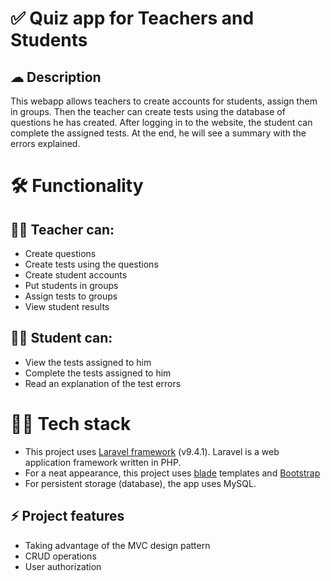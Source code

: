 # ✅ Quiz app for Teachers and Students

##  ☁ Description
This webapp allows teachers to create accounts for students, assign them in groups. Then the teacher can create tests using the database of questions he has created.
After logging in to the website, the student can complete the assigned tests. At the end, he will see a summary with the errors explained.
# 🛠 Functionality

## 👨‍🏫 Teacher can:

 - Create questions
 - Create tests using the questions
 - Create student accounts
 - Put students in groups
 - Assign tests to groups
 - View student results
 
## 👨‍🎓 Student can:

 - View the tests assigned to him
 - Complete the tests assigned to him
 - Read an explanation of the test errors

# 👨‍💻 Tech stack

 - This project uses [Laravel framework](https://laravel.com/)  (v9.4.1). Laravel is a web application framework written in PHP.
 - For a neat appearance, this project uses [blade](https://laravel.com/docs/9.x/blade) templates and [Bootstrap](https://getbootstrap.com/)
 - For persistent storage (database), the app uses MySQL.

## ⚡ Project features 
 - Taking advantage of the MVC design pattern
 - CRUD operations
 - User authorization
